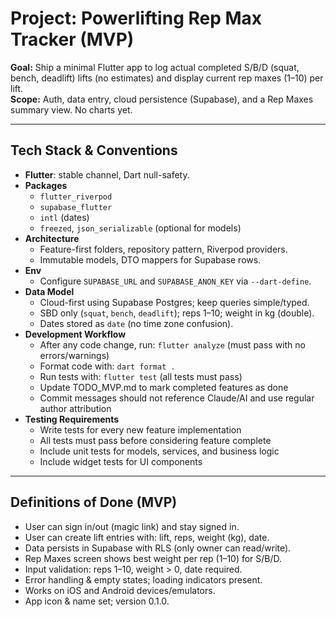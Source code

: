 # Project: Powerlifting Rep Max Tracker (MVP)
**Goal:** Ship a minimal Flutter app to log actual completed S/B/D (squat, bench, deadlift) lifts (no estimates) and display current rep maxes (1–10) per lift.  
**Scope:** Auth, data entry, cloud persistence (Supabase), and a Rep Maxes summary view. No charts yet.

---

## Tech Stack & Conventions

- **Flutter**: stable channel, Dart null-safety.
- **Packages**
  - `flutter_riverpod`
  - `supabase_flutter`
  - `intl` (dates)
  - `freezed`, `json_serializable` (optional for models)
- **Architecture**
  - Feature-first folders, repository pattern, Riverpod providers.
  - Immutable models, DTO mappers for Supabase rows.
- **Env**
  - Configure `SUPABASE_URL` and `SUPABASE_ANON_KEY` via `--dart-define`.
- **Data Model**
  - Cloud-first using Supabase Postgres; keep queries simple/typed.
  - SBD only (`squat`, `bench`, `deadlift`); reps 1–10; weight in kg (double).
  - Dates stored as `date` (no time zone confusion).
- **Development Workflow**
  - After any code change, run: `flutter analyze` (must pass with no errors/warnings)
  - Format code with: `dart format .`
  - Run tests with: `flutter test` (all tests must pass)
  - Update TODO_MVP.md to mark completed features as done
  - Commit messages should not reference Claude/AI and use regular author attribution
- **Testing Requirements**
  - Write tests for every new feature implementation
  - All tests must pass before considering feature complete
  - Include unit tests for models, services, and business logic
  - Include widget tests for UI components

---

## Definitions of Done (MVP)

- User can sign in/out (magic link) and stay signed in.
- User can create lift entries with: lift, reps, weight (kg), date.
- Data persists in Supabase with RLS (only owner can read/write).
- Rep Maxes screen shows best weight per rep (1–10) for S/B/D.
- Input validation: reps 1–10, weight > 0, date required.
- Error handling & empty states; loading indicators present.
- Works on iOS and Android devices/emulators.
- App icon & name set; version 0.1.0.
